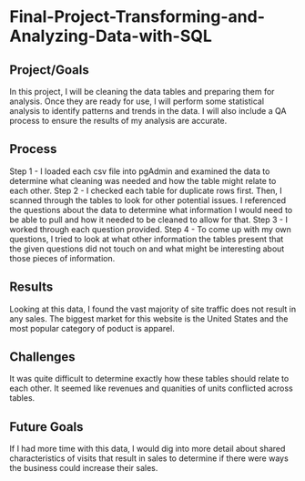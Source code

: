# Final-Project-Transforming-and-Analyzing-Data-with-SQL

## Project/Goals
In this project, I will be cleaning the data tables and preparing them for analysis. Once they are ready for use, I will perform some statistical analysis to identify patterns and trends in the data. I will also include a QA process to ensure the results of my analysis are accurate.

## Process
Step 1 - I loaded each csv file into pgAdmin and examined the data to determine what cleaning was needed and how the table might relate to each other.
Step 2 - I checked each table for duplicate rows first. Then, I scanned through the tables to look for other potential issues. I referenced the questions about the data to determine what information I would need to be able to pull and how it needed to be cleaned to allow for that.
Step 3 - I worked through each question provided.
Step 4 - To come up with my own questions, I tried to look at what other information the tables present that the given questions did not touch on and what might be interesting about those pieces of information.

## Results
Looking at this data, I found the vast majority of site traffic does not result in any sales. The biggest market for this website is the United States and the most popular category of poduct is apparel.

## Challenges 
It was quite difficult to determine exactly how these tables should relate to each other. It seemed like revenues and quanities of units conflicted across tables. 

## Future Goals
If I had more time with this data, I would dig into more detail about shared characteristics of visits that result in sales to determine if there were ways the business could increase their sales.
